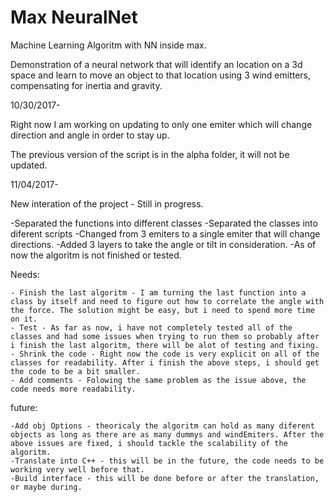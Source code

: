 # Max NeuralNet
Machine Learning Algoritm with NN inside max.

Demonstration of a neural network that will identify an location on a 3d space and learn to move an object to that location using 3 wind emitters, compensating for inertia and gravity.

10/30/2017-

Right now I am working on updating to only one emiter which will change direction and angle in order to stay up.

The previous version of the script is in the alpha folder, it will not be updated.

11/04/2017-

New interation of the project - Still in progress.

-Separated the functions into different classes
-Separated the classes into diferent scripts 
-Changed from 3 emiters to a single emiter that will change directions.
-Added 3 layers to take the angle or tilt in consideration.
-As of now the algoritm is not finished or tested.

Needs:

	- Finish the last algoritm - I am turning the last function into a class by itself and need to figure out how to correlate the angle with the force. The solution might be easy, but i need to spend more time on it. 
	- Test - As far as now, i have not completely tested all of the classes and had some issues when trying to run them so probably after i finish the last algoritm, there will be alot of testing and fixing.
	- Shrink the code - Right now the code is very explicit on all of the classes for readability. After i finish the above steps, i should get the code to be a bit smaller. 
	- Add comments - Folowing the same problem as the issue above, the code needs more readability. 

future:

	-Add obj Options - theoricaly the algoritm can hold as many diferent objects as long as there are as many dummys and windEmiters. After the above issues are fixed, i should tackle the scalability of the algoritm.
	-Translate into C++ - this will be in the future, the code needs to be working very well before that.
	-Build interface - this will be done before or after the translation, or maybe during. 
